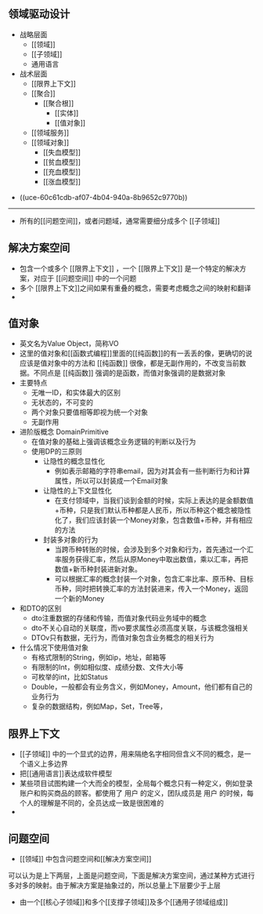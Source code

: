 领域驱动设计
---------------------------
+ 战略层面
    * [[领域]]
    * [[子领域]]
    * 通用语言
+ 战术层面
    * [[限界上下文]]
    + [[聚合]]
        + [[聚合根]]
            * [[实体]]
            * [[值对象]]
    * [[领域服务]]
    + [[领域对象]]
        * [[失血模型]]
        * [[贫血模型]]
        * [[充血模型]]
        * [[涨血模型]]
* ((uce-60c61cdb-af07-4b04-940a-8b9652c9770b))


---------------------------
* 所有的[[问题空间]]，或者问题域，通常需要细分成多个 [[子领域]]


解决方案空间
---------------------------
- 包含一个或多个 [[限界上下文]] ，一个 [[限界上下文]] 是一个特定的解决方案，对应于 [[问题空间]] 中的一个问题
- 多个 [[限界上下文]]之间如果有重叠的概念，需要考虑概念之间的映射和翻译
-


值对象
---------------------------
- 英文名为Value Object，简称VO
- 这里的值对象和[[函数式编程]]里面的[[纯函数]]的有一丢丢的像，更确切的说应该是值对象中的方法和 [[纯函数]] 很像，都是无副作用的，不改变当前数据。不同点是 [[纯函数]] 强调的是函数，而值对象强调的是数据对象
- 主要特点
	- 无唯一ID，和实体最大的区别
	- 无状态的，不可变的
	- 两个对象只要值相等即视为统一个对象
	- 无副作用
- 进阶版概念 DomainPrimitive
	- 在值对象的基础上强调该概念业务逻辑的判断以及行为
	- 使用DP的三原则
		- 让隐性的概念显性化
			- 例如表示邮箱的字符串email，因为对其会有一些判断行为和计算属性，所以可以封装成一个Email对象
		- 让隐性的上下文显性化
			- 在支付领域中，当我们谈到金额的时候，实际上表达的是金额数值+币种，只是我们默认币种都是人民币，所以币种这个概念被隐性化了，我们应该封装一个Money对象，包含数值+币种，并有相应的方法
		- 封装多对象的行为
			- 当跨币种转账的时候，会涉及到多个对象和行为，首先通过一个汇率服务获得汇率，然后从原Money中取出数值，乘以汇率，再把数值+新币种封装进新对象。
			- 可以根据汇率的概念封装一个对象，包含汇率比率、原币种、目标币种，同时把转换汇率的方法封装进来，传入一个Money，返回一个新的Money
- 和DTO的区别
	- dto注重数据的存储和传输，而值对象代码业务域中的概念
	- dto不关心自动的关联度，而vo要求属性必须高度关联，与该概念强相关
	- DTOv只有数据，无行为，而值对象包含业务概念的相关行为
- 什么情况下使用值对象
	- 有格式限制的String，例如ip，地址，邮箱等
	- 有限制的Int，例如相似度、成绩分数、文件大小等
	- 可枚举的int，比如Status
	- Double，一般都会有业务含义，例如Money，Amount，他们都有自己的业务行为
	- 复杂的数据结构，例如Map，Set，Tree等，


限界上下文
---------------------------
- [[子领域]] 中的一个显式的边界，用来隔绝名字相同但含义不同的概念，是一个语义上多边界
- 把[[通用语言]]表达成软件模型
- 某些项目试图构建一个大而全的模型，全局每个概念只有一种定义，例如登录账户和购买商品的顾客。都使用了 用户 的定义，团队成员是 用户 的时候，每个人的理解是不同的，全员达成一致是很困难的
-


问题空间
---------------------------
* [[领域]] 中包含问题空间和[[解决方案空间]]

可以认为是上下两层，上面是问题空间，下面是解决方案空间，通过某种方式进行多对多的映射。由于解决方案是抽象过的，所以总量上下层要少于上层
* 由一个[[核心子领域]]和多个[[支撑子领域]]及多个[[通用子领域组成]]
